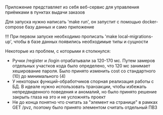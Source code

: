 Приложение представляет из себя веб-сервис для управления приёмками в пунктах выдачи заказов

Для запуска нужно написать 'make run', он запустит с помощью docker-compose базу данных и само приложение

!!! При первом запуске необходимо прописать 'make local-migrations-up', чтобы в базе данных появились необходимые типы и сущности

Некоторые из проблем, с которыми я столкнулся:
- Ручки /register и /login отрабатывали за 120-170 мс. Путем замеров отдельных участков кода было определено, что 120 мс занимает хеширование пароля. Было принято изменить cost со стандартного (10) до минимального (4)
- У некоторых функций-обработчиков спорная реализация работы с БД. В идеале нужно использовать транзакции, чтобы избежать непредвиденного поведения и аномалий, но было принято решение закрыть глаза на это и не усложнять проект
- Не до конца понятно что считать за "элемент на странице" в рамках GET /pvz, поэтому было принято элементом считать отдельный ПВЗ